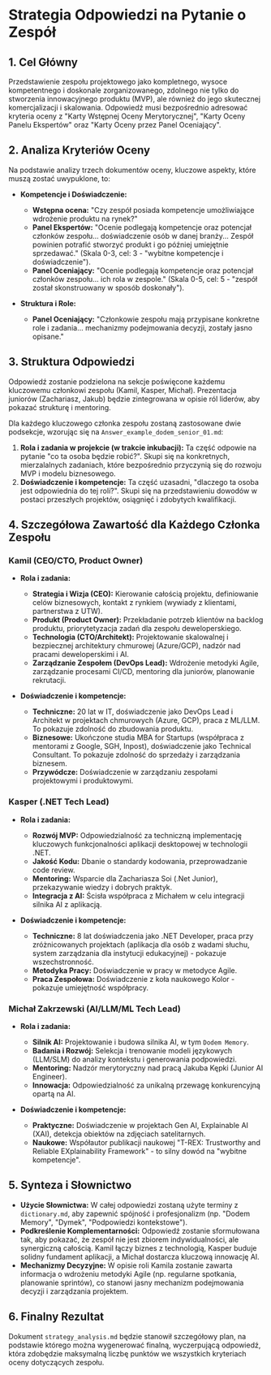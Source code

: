 # Strategia Odpowiedzi na Pytanie o Zespół

## 1. Cel Główny

Przedstawienie zespołu projektowego jako kompletnego, wysoce kompetentnego i doskonale zorganizowanego, zdolnego nie tylko do stworzenia innowacyjnego produktu (MVP), ale również do jego skutecznej komercjalizacji i skalowania. Odpowiedź musi bezpośrednio adresować kryteria oceny z "Karty Wstępnej Oceny Merytorycznej", "Karty Oceny Panelu Ekspertów" oraz "Karty Oceny przez Panel Oceniający".

## 2. Analiza Kryteriów Oceny

Na podstawie analizy trzech dokumentów oceny, kluczowe aspekty, które muszą zostać uwypuklone, to:

- **Kompetencje i Doświadczenie:**
    - **Wstępna ocena:** "Czy zespół posiada kompetencje umożliwiające wdrożenie produktu na rynek?"
    - **Panel Ekspertów:** "Ocenie podlegają kompetencje oraz potencjał członków zespołu... doświadczenie osób w danej branży... Zespół powinien potrafić stworzyć produkt i go później umiejętnie sprzedawać." (Skala 0-3, cel: 3 - "wybitne kompetencje i doświadczenie").
    - **Panel Oceniający:** "Ocenie podlegają kompetencje oraz potencjał członków zespołu... ich rola w zespole." (Skala 0-5, cel: 5 - "zespół został skonstruowany w sposób doskonały").

- **Struktura i Role:**
    - **Panel Oceniający:** "Członkowie zespołu mają przypisane konkretne role i zadania... mechanizmy podejmowania decyzji, zostały jasno opisane."

## 3. Struktura Odpowiedzi

Odpowiedź zostanie podzielona na sekcje poświęcone każdemu kluczowemu członkowi zespołu (Kamil, Kasper, Michał). Prezentacja juniorów (Zachariasz, Jakub) będzie zintegrowana w opisie ról liderów, aby pokazać strukturę i mentoring.

Dla każdego kluczowego członka zespołu zostaną zastosowane dwie podsekcje, wzorując się na `Answer_example_dodem_senior_01.md`:

1.  **Rola i zadania w projekcie (w trakcie inkubacji):** Ta część odpowie na pytanie "co ta osoba będzie robić?". Skupi się na konkretnych, mierzalalnych zadaniach, które bezpośrednio przyczynią się do rozwoju MVP i modelu biznesowego.
2.  **Doświadczenie i kompetencje:** Ta część uzasadni, "dlaczego ta osoba jest odpowiednia do tej roli?". Skupi się na przedstawieniu dowodów w postaci przeszłych projektów, osiągnięć i zdobytych kwalifikacji.

## 4. Szczegółowa Zawartość dla Każdego Członka Zespołu

### Kamil (CEO/CTO, Product Owner)

-   **Rola i zadania:**
    -   **Strategia i Wizja (CEO):** Kierowanie całością projektu, definiowanie celów biznesowych, kontakt z rynkiem (wywiady z klientami, partnerstwa z UTW).
    -   **Produkt (Product Owner):** Przekładanie potrzeb klientów na backlog produktu, priorytetyzacja zadań dla zespołu deweloperskiego.
    -   **Technologia (CTO/Architekt):** Projektowanie skalowalnej i bezpiecznej architektury chmurowej (Azure/GCP), nadzór nad pracami deweloperskimi i AI.
    -   **Zarządzanie Zespołem (DevOps Lead):** Wdrożenie metodyki Agile, zarządzanie procesami CI/CD, mentoring dla juniorów, planowanie rekrutacji.

-   **Doświadczenie i kompetencje:**
    -   **Techniczne:** 20 lat w IT, doświadczenie jako DevOps Lead i Architekt w projektach chmurowych (Azure, GCP), praca z ML/LLM. To pokazuje zdolność do zbudowania produktu.
    -   **Biznesowe:** Ukończone studia MBA for Startups (współpraca z mentorami z Google, SGH, Inpost), doświadczenie jako Technical Consultant. To pokazuje zdolność do sprzedaży i zarządzania biznesem.
    -   **Przywódcze:** Doświadczenie w zarządzaniu zespołami projektowymi i produktowymi.

### Kasper (.NET Tech Lead)

-   **Rola i zadania:**
    -   **Rozwój MVP:** Odpowiedzialność za techniczną implementację kluczowych funkcjonalności aplikacji desktopowej w technologii .NET.
    -   **Jakość Kodu:** Dbanie o standardy kodowania, przeprowadzanie code review.
    -   **Mentoring:** Wsparcie dla Zachariasza Soi (.Net Junior), przekazywanie wiedzy i dobrych praktyk.
    -   **Integracja z AI:** Ścisła współpraca z Michałem w celu integracji silnika AI z aplikacją.

-   **Doświadczenie i kompetencje:**
    -   **Techniczne:** 8 lat doświadczenia jako .NET Developer, praca przy zróżnicowanych projektach (aplikacja dla osób z wadami słuchu, system zarządzania dla instytucji edukacyjnej) - pokazuje wszechstronność.
    -   **Metodyka Pracy:** Doświadczenie w pracy w metodyce Agile.
    -   **Praca Zespołowa:** Doświadczenie z koła naukowego Kolor - pokazuje umiejętność współpracy.

### Michał Zakrzewski (AI/LLM/ML Tech Lead)

-   **Rola i zadania:**
    -   **Silnik AI:** Projektowanie i budowa silnika AI, w tym `Dodem Memory`.
    -   **Badania i Rozwój:** Selekcja i trenowanie modeli językowych (LLM/SLM) do analizy kontekstu i generowania podpowiedzi.
    -   **Mentoring:** Nadzór merytoryczny nad pracą Jakuba Kępki (Junior AI Engineer).
    -   **Innowacja:** Odpowiedzialność za unikalną przewagę konkurencyjną opartą na AI.

-   **Doświadczenie i kompetencje:**
    -   **Praktyczne:** Doświadczenie w projektach Gen AI, Explainable AI (XAI), detekcja obiektów na zdjęciach satelitarnych.
    -   **Naukowe:** Współautor publikacji naukowej "T-REX: Trustworthy and Reliable EXplainability Framework" - to silny dowód na "wybitne kompetencje".

## 5. Synteza i Słownictwo

-   **Użycie Słownictwa:** W całej odpowiedzi zostaną użyte terminy z `dictionary.md`, aby zapewnić spójność i profesjonalizm (np. "Dodem Memory", "Dymek", "Podpowiedzi kontekstowe").
-   **Podkreślenie Komplementarności:** Odpowiedź zostanie sformułowana tak, aby pokazać, że zespół nie jest zbiorem indywidualności, ale synergiczną całością. Kamil łączy biznes z technologią, Kasper buduje solidny fundament aplikacji, a Michał dostarcza kluczową innowację AI.
-   **Mechanizmy Decyzyjne:** W opisie roli Kamila zostanie zawarta informacja o wdrożeniu metodyki Agile (np. regularne spotkania, planowanie sprintów), co stanowi jasny mechanizm podejmowania decyzji i zarządzania projektem.

## 6. Finalny Rezultat

Dokument `strategy_analysis.md` będzie stanowił szczegółowy plan, na podstawie którego można wygenerować finalną, wyczerpującą odpowiedź, która zdobędzie maksymalną liczbę punktów we wszystkich kryteriach oceny dotyczących zespołu.
